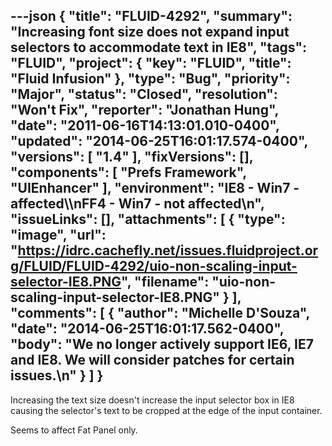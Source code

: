---json
{
  "title": "FLUID-4292",
  "summary": "Increasing font size does not expand input selectors to accommodate text in IE8",
  "tags": "FLUID",
  "project": {
    "key": "FLUID",
    "title": "Fluid Infusion"
  },
  "type": "Bug",
  "priority": "Major",
  "status": "Closed",
  "resolution": "Won't Fix",
  "reporter": "Jonathan Hung",
  "date": "2011-06-16T14:13:01.010-0400",
  "updated": "2014-06-25T16:01:17.574-0400",
  "versions": [
    "1.4"
  ],
  "fixVersions": [],
  "components": [
    "Prefs Framework",
    "UIEnhancer"
  ],
  "environment": "IE8 - Win7 - affected\\\nFF4 - Win7 - not affected\n",
  "issueLinks": [],
  "attachments": [
    {
      "type": "image",
      "url": "https://idrc.cachefly.net/issues.fluidproject.org/FLUID/FLUID-4292/uio-non-scaling-input-selector-IE8.PNG",
      "filename": "uio-non-scaling-input-selector-IE8.PNG"
    }
  ],
  "comments": [
    {
      "author": "Michelle D'Souza",
      "date": "2014-06-25T16:01:17.562-0400",
      "body": "We no longer actively support IE6, IE7 and IE8. We will consider patches for certain issues.\n"
    }
  ]
}
---
Increasing the text size doesn't increase the input selector box in IE8 causing the selector's text to be cropped at the edge of the input container.

Seems to affect Fat Panel only.

        